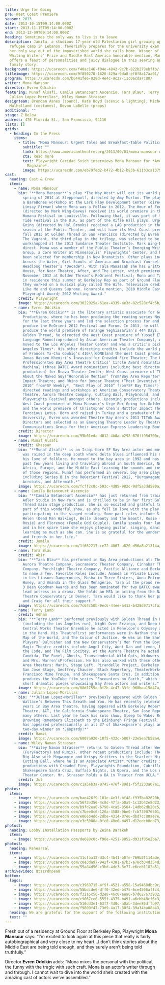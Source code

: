 ```yaml
---
title: Urge for Going
pre: West Coast Premiere
season: 2013
date: 2013-10-15T09:14:00.000Z
start: 2013-11-15T09:14:00.000Z
end: 2013-12-09T09:14:00.000Z
heading: Sometimes the only way to live is to leave
description: Jamila, a studious 17-year-old Palestinian girl growing up in a
  refugee camp in Lebanon, feverishly prepares for the university exam that is
  her only way out of the impoverished world she calls home. Winner of the 2012
  Whiting Writers’ Prize and Middle East America honorable mention, Mansour
  offers a feast of personalities and juicy dialogue in this searing and funny
  family story.
background: https://ucarecdn.com/f40ac146-f04e-4842-9c7b-822b279ebffb/-/crop/2705x1655/0,0/-/preview/
titleimage: https://ucarecdn.com/9f850278-1620-429a-9da8-ef0f8a17aa01/
program: https://ucarecdn.com/b6441fe6-028d-4e4c-9c27-11c0acda7c80/
writer: Mona Mansour
director: Evren Odcikin
featuring: Munaf Alsafi, Camila Betancourt Ascencio, Tara Blau*, Terry Lamb*,
  Julian Lopez-Morrilas*, Wiley Naman Strasser
designteam: Brendan Aanes (sound), Kate Boyd (scenic & lighting), Michelle
  Mulholland (costumes), Devon LaBelle (props)
additional: ""
stage: Z Below
address: 470 Florida St., San Francisco, 94110
lists: []
grids:
  - heading: In the Press
    items:
      - title: "Mona Mansour: Urgent Tales and Breakfast-Table Politics"
        subtitle: ""
        link: https://www.americantheatre.org/2013/09/01/mona-mansour-urgent-tales-and-breakfast-table-politics/
        cta: Read more
        text: Playwright Caridad Svich interviews Mona Mansour for *American Theatre
          Magazine*.
        image: https://ucarecdn.com/eb79fed2-b472-4b12-b83b-611b3ca13790/
cast:
  heading: Cast & Crew
  items:
    - name: Mona Mansour
      bio: "**Mona Mansour**’s play *The Way West* will get its world premiere in
        spring of 2014 at Steppenwolf, directed by Amy Morton. The play received
        a BareBones workshop at the Lark Play Development Center (directed by
        Linsay Firman) where Mona was a Fellow in 2012. The Hour of Feeling
        (directed by Mark Wing-Davey) received its world premiere in the 2012
        Humana Festival in Louisville. Following that, it was part of the High
        Tide Festival in the U.K. as part of the Rifle Hall plays. Urge for
        Going (directed by Hal Brooks) received a LAB production in the 2011
        season at the Public Theater, and will have its West Coast premiere in
        fall 2013 at Golden Thread in San Francisco (directed by Evren Odcikin).
        The Vagrant, the third play in the trilogy, was selected to be
        workshopped at the 2013 Sundance Theater Institute. Mark Wing-Davey will
        direct. Mona was a member of the Public Theater’s Emerging Writers
        Group, a Core Writer at Minneapolis’ Playwrights’ Center, and has just
        been selected for membership in New Dramatists. Other plays include
        Across the Water, Girl Scouts of America and Broadcast Yourself (part of
        Headlong Theater’s *Decade*). With Tala Manassah she has written The
        House, for Noor Theatre, After, and The Letter, which premiered in
        November 2012 at Golden Thread’s ReOrient Festival; Mona and Tala were
        in residence this summer at Berkeley Rep as part of Ground Floor, where
        they worked on a musical play called The Wife. Television credits: Dead
        Like Me and Queens Supreme. Honorable mention, 2010 Middle East America
        Playwright Award; 2012 Whiting Award."
      credit: Playwright
      image: https://ucarecdn.com/3022025a-61ea-4339-ae3d-82c528cf4c5b/
    - name: Evren Odcikin
      bio: "**Evren Odcikin** is the literary artistic associate for Golden Thread
        Productions, where he has been producing the reading series New Threads
        for the last three years and led the selection process for and helped
        produce the ReOrient 2012 Festival and Forum. In 2013, he will also
        produce the world premiere of Torange Yeghiazarian’s 444 Days. For
        Golden Thread, he directed the West Coast premiere of Yussef El Guindi’s
        Language Rooms(coproduced by Asian American Theater Company), which
        moved to the Los Angeles Theater Center and was a critic’s pick for*Los
        Angeles Times*. His other directing credits include the world premiere
        of Frances Ya-Chu Cowhig’s 410\\[GONE]and the West Coast premiere of
        Jonas Hassen Khemiri’s Invasion!for Crowded Fire Theater; The Oldest
        Profession(two Bay Area Theatre Critics’ Circle Award nominations) and
        Machinal (three BATCC Award nominations including best director and best
        production) for Brava Theater Center; West Coast premiere of The Play
        About the Naked Guy(“Honorable Mention” from*Bay Area Reporter*) for
        Impact Theatre; and Rhino for Boxcar Theatre (“Most Inventive Staging of
        2010” from*SF Weekly*, “Best Play of 2010” from*SF Bay Times*). He has
        directed readings and workshops at American Conservatory Theater, Magic
        Theatre, Aurora Theatre Company, Cutting Ball, PlayGround, and Bay Area
        Playwrights Festival amongst others. Upcoming productions include the
        West Coast premiere of Mona Mansour’s Urge For Going for Golden Thread
        and the world premiere of Christopher Chen’s Muttfor Impact Theatre and
        Ferocious Lotus. Born and raised in Turkey and a graduate of Princeton
        University, Evren was awarded Theatre Bay Area’s 2013 TITAN Award for
        Directors and selected as an Emerging Theatre Leader by Theatre
        Communications Group for their American Express Leadership Bootcamp."
      credit: Director
      image: https://ucarecdn.com/95b01eda-d012-4b0a-b298-670ff95d700c/
    - name: Munaf Alsafi
      credit: Ghassan
      bio: "**Munaf Alsafi** is an Iraqi-born SF Bay Area actor and musician. Munaf
        was raised in the deep south where delta blues influenced his music and
        his love of folklore. He moved to the bay area in 1992 and has spent the
        past few years living and traveling abroad in South America, North
        Africa, Europe, and the Middle East learning the sounds and instruments
        of those regions. Munaf has performed in several bay area plays
        including Series B in the ReOerient Festival 2012, *Burqavaganza, 10
        Acrobats, and Aftermath.*"
      image: https://ucarecdn.com/fcff2c8c-593c-4d85-982d-9df5a3dd580a/
    - name: Camila Betancourt Ascencio
      bio: "**Camila Betancourt Ascencio** has just returned from training at Stella
        Adler Studio in New York and is thrilled to be in her first Golden
        Thread main stage production. She is so excited and grateful to be a
        part of this wonderful show, as she fell in love with the play after
        participating in the staged reading. Some past roles include Sister
        Helen (Dead Man Walking), Belle (Beauty and the Beast), Rosie (Really
        Rosie) and Florence (Female Odd Couple). Camila speaks four languages
        and in her spare time she enjoys playing guitar, singing, dancing and
        learning as much as she can. She is so grateful for the wonderful family
        and friends in her life."
      credit: Jamila
      image: https://ucarecdn.com/1f662217-ce72-4067-a820-d56a8a21314a/
    - name: Tara Blau
      credit: Abir
      bio: "**Tara Blau** has performed in Bay Area productions at: TheatreWorks,
        Aurora Theatre Company, Sacramento Theater Company, Cinnabar Theatre
        Company, Porchlight Theatre Company, Pacific Alliance and Berkeley Rep
        to name a few. Favorite Roles include: Amanda in Private Lives, Meurtuil
        in Les Liasons Dangerouses, Masha in Three Sisters, Anna Petrova in Wild
        Honey, and Amanda in The Glass Menagerie. Tara is the proud recipient of
        3 Dean Goodman Awards and has been nominated for two BATCC awards for
        lead actress in a drama. She holds an MFA in acting from the National
        Theatre Conservatory in Denver. Tara would like to thank her parents,
        and Craig for all their support."
      image: https://ucarecdn.com/7c64c50b-9ec6-44ee-a412-b428d9717cfa/
    - name: Terry Lamb
      credit: Adham
      bio: "**Terry Lamb** performed previously with Golden Thread in Language Rooms
        (including the Los Angeles run), Night Over Erzinga, and Deep Cut. With
        Central Works Theater Ensemble he acted in Penelope’s Odyssey and Bird
        in the Hand. His TheatreFirst performances were in Nathan the Wise, A
        Map of the World, and The Colour of Justice. He was in the Shotgun
        Players’ Bulrusher and the New Conservatory’s Men from the Boys His
        Magic Theatre credits include Angel City, Aunt Dan and Lemon, Breaking
        the Code, and The Film Socitey. At the Aurora Theatre he acted in
        Candida, The Panel, Ghosts, Transcendental Wild Oats, Widowers’ Houses,
        and Mrs. Warren’sProfession. He has also worked with these other Bay
        Area theaters: Marin, Stage Left, Pirandello Project, Berkeley Jewish,
        San Jose Stage, Geoffrey Chaucer, Black Repertory, TheaterWorks, San
        Francisco Mime Troupe, and Shakespeare Santa Cruz. In addition, Terry
        produces the YouTube film series “Encounters on Earth,” which features
        short dramatic pieces showcasing Bay Area actors and writers."
      image: https://ucarecdn.com/08d1755a-0f2b-4c47-83fc-968baa15d47a/
    - name: Julian Lopez-Morillas
      bio: "**Julian Lopez-Morillas** previously appeared with Golden Thread in Naomi
        Wallace’s Between This Breath and You. He has recently celebrated 40
        years in Bay Area theatre, having appeared with Berkeley Repertory
        Theatre, ACT, the California Shakespeare Theatre, San Jose Repertory and
        many others. Last year he took his solo show, Sleep to Wake: Robert
        Browning Remembers Elizabeth to the Edinburgh Fringe Festival. Julian
        has appeared professionally in all 37 of Shakespeare’s plays and was a
        two-day winner on *Jeopardy!*"
      credit: Hamzi
      image: https://ucarecdn.com/6007a920-10f5-432c-b807-23e5ea7b58a4/
    - name: Wiley Naman Strasser
      bio: "**Wiley Naman Strasser** returns to Golden Thread after Weeping Willow
        (FuryFactory) and Rumix7. Other recent productions include: The Great
        Big Also with Mugwumpin and Krispy Kritters in the Scarlett Nightwith
        Cutting Ball, where he is an Associate Artist*.*Other credits include
        productions with Crowded Fire, Playwrights Foundation, Cabrillo Stage,
        Shakespeare Santa Cruz, Buffalo Nights, LA Opera, and the Los Angeles
        Theater Center. Mr. Strasser holds a BA in Theater from UCLA."
      credit: Jul
      image: https://ucarecdn.com/c1a5eb3a-8745-476f-89d1-f5f2233a07a1/
photos:
  items:
    - image: https://ucarecdn.com/bae426f9-101e-4e3f-bf48-f935ba82620b/
    - image: https://ucarecdn.com/5673e356-4c8d-47fa-b0a9-1c12b42e8d23/
    - image: https://ucarecdn.com/b9fd2ea0-6790-4ca5-8584-14db62db20c5/
    - image: https://ucarecdn.com/c7bee8c6-120a-4588-9be0-fcb739076501/
    - image: https://ucarecdn.com/e066b4dd-2dbe-4314-87e0-dbd7cc80ae7e/
    - image: https://ucarecdn.com/e3c5080a-0fe0-40e0-b497-d12edcb8eb73/
photos2:
  heading: Lobby Installation Passports by Zeina Barakeh
  items:
    - image: https://ucarecdn.com/de688c0c-f90e-4251-8852-d931f05e2ba7/
photos3:
  heading: Rehearsal
  items:
    - image: https://ucarecdn.com/11cfba12-d3c4-4b41-b0fe-769b2f114ade/
    - image: https://ucarecdn.com/c0e3da97-942f-4301-a7b3-a78cb34d354d/
    - image: https://ucarecdn.com/55a84d56-c3bd-4dc3-8e77-e6ceb1182a51/
archivevideo: Qtszrdhpea8
bottom:
  logos:
    - image: https://ucarecdn.com/c3969715-4f9f-4521-a558-15a9468dbc9c/
    - image: https://ucarecdn.com/55bdcde6-dff0-42ed-b475-6ce4506affc4/
    - image: https://ucarecdn.com/f32a5c56-d2e8-46c8-aea6-b7d627673932/
    - image: https://ucarecdn.com/c9067ce0-555f-4375-b491-a6cbb48cf6c3/
    - image: https://ucarecdn.com/516dd3e1-63f7-4d0c-a0ab-3dee86dffb97/
    - image: https://ucarecdn.com/f9800f47-73d9-4a17-80f4-39a34ba08a43/
  heading: We are grateful for the support of the following institutions
  text: ""
---
```

Fresh out of a residency at Ground Floor at Berkeley Rep, Playwright **Mona Mansour** says: “I’m excited to look again at this piece that really is fairly autobiographical and very close to my heart…I don’t think stories about the Middle East are being told enough, and they surely aren’t being told truthfully.”

Director **Evren Odcikin** adds: “Mona mixes the personal with the political, the funny with the tragic with such craft. Mona is an actor’s writer through and through. I cannot wait to dive into the world she’s created with the amazing cast of actors we’ve assembled.”